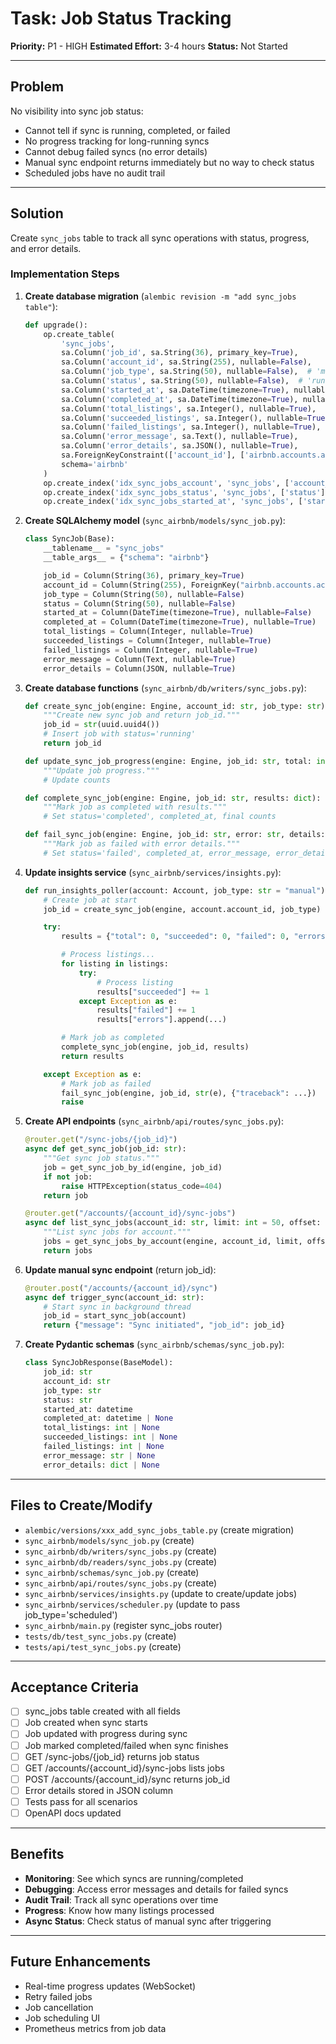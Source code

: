 # Task: Job Status Tracking

**Priority:** P1 - HIGH
**Estimated Effort:** 3-4 hours
**Status:** Not Started

---

## Problem

No visibility into sync job status:
- Cannot tell if sync is running, completed, or failed
- No progress tracking for long-running syncs
- Cannot debug failed syncs (no error details)
- Manual sync endpoint returns immediately but no way to check status
- Scheduled jobs have no audit trail

---

## Solution

Create `sync_jobs` table to track all sync operations with status, progress, and error details.

### Implementation Steps

1. **Create database migration** (`alembic revision -m "add sync_jobs table"`):
   ```python
   def upgrade():
       op.create_table(
           'sync_jobs',
           sa.Column('job_id', sa.String(36), primary_key=True),
           sa.Column('account_id', sa.String(255), nullable=False),
           sa.Column('job_type', sa.String(50), nullable=False),  # 'manual', 'scheduled', 'startup'
           sa.Column('status', sa.String(50), nullable=False),  # 'running', 'completed', 'failed'
           sa.Column('started_at', sa.DateTime(timezone=True), nullable=False),
           sa.Column('completed_at', sa.DateTime(timezone=True), nullable=True),
           sa.Column('total_listings', sa.Integer(), nullable=True),
           sa.Column('succeeded_listings', sa.Integer(), nullable=True),
           sa.Column('failed_listings', sa.Integer(), nullable=True),
           sa.Column('error_message', sa.Text(), nullable=True),
           sa.Column('error_details', sa.JSON(), nullable=True),
           sa.ForeignKeyConstraint(['account_id'], ['airbnb.accounts.account_id']),
           schema='airbnb'
       )
       op.create_index('idx_sync_jobs_account', 'sync_jobs', ['account_id'], schema='airbnb')
       op.create_index('idx_sync_jobs_status', 'sync_jobs', ['status'], schema='airbnb')
       op.create_index('idx_sync_jobs_started_at', 'sync_jobs', ['started_at'], schema='airbnb')
   ```

2. **Create SQLAlchemy model** (`sync_airbnb/models/sync_job.py`):
   ```python
   class SyncJob(Base):
       __tablename__ = "sync_jobs"
       __table_args__ = {"schema": "airbnb"}

       job_id = Column(String(36), primary_key=True)
       account_id = Column(String(255), ForeignKey("airbnb.accounts.account_id"))
       job_type = Column(String(50), nullable=False)
       status = Column(String(50), nullable=False)
       started_at = Column(DateTime(timezone=True), nullable=False)
       completed_at = Column(DateTime(timezone=True), nullable=True)
       total_listings = Column(Integer, nullable=True)
       succeeded_listings = Column(Integer, nullable=True)
       failed_listings = Column(Integer, nullable=True)
       error_message = Column(Text, nullable=True)
       error_details = Column(JSON, nullable=True)
   ```

3. **Create database functions** (`sync_airbnb/db/writers/sync_jobs.py`):
   ```python
   def create_sync_job(engine: Engine, account_id: str, job_type: str) -> str:
       """Create new sync job and return job_id."""
       job_id = str(uuid.uuid4())
       # Insert job with status='running'
       return job_id

   def update_sync_job_progress(engine: Engine, job_id: str, total: int, succeeded: int, failed: int):
       """Update job progress."""
       # Update counts

   def complete_sync_job(engine: Engine, job_id: str, results: dict):
       """Mark job as completed with results."""
       # Set status='completed', completed_at, final counts

   def fail_sync_job(engine: Engine, job_id: str, error: str, details: dict):
       """Mark job as failed with error details."""
       # Set status='failed', completed_at, error_message, error_details
   ```

4. **Update insights service** (`sync_airbnb/services/insights.py`):
   ```python
   def run_insights_poller(account: Account, job_type: str = "manual") -> dict:
       # Create job at start
       job_id = create_sync_job(engine, account.account_id, job_type)

       try:
           results = {"total": 0, "succeeded": 0, "failed": 0, "errors": []}

           # Process listings...
           for listing in listings:
               try:
                   # Process listing
                   results["succeeded"] += 1
               except Exception as e:
                   results["failed"] += 1
                   results["errors"].append(...)

           # Mark job as completed
           complete_sync_job(engine, job_id, results)
           return results

       except Exception as e:
           # Mark job as failed
           fail_sync_job(engine, job_id, str(e), {"traceback": ...})
           raise
   ```

5. **Create API endpoints** (`sync_airbnb/api/routes/sync_jobs.py`):
   ```python
   @router.get("/sync-jobs/{job_id}")
   async def get_sync_job(job_id: str):
       """Get sync job status."""
       job = get_sync_job_by_id(engine, job_id)
       if not job:
           raise HTTPException(status_code=404)
       return job

   @router.get("/accounts/{account_id}/sync-jobs")
   async def list_sync_jobs(account_id: str, limit: int = 50, offset: int = 0):
       """List sync jobs for account."""
       jobs = get_sync_jobs_by_account(engine, account_id, limit, offset)
       return jobs
   ```

6. **Update manual sync endpoint** (return job_id):
   ```python
   @router.post("/accounts/{account_id}/sync")
   async def trigger_sync(account_id: str):
       # Start sync in background thread
       job_id = start_sync_job(account)
       return {"message": "Sync initiated", "job_id": job_id}
   ```

7. **Create Pydantic schemas** (`sync_airbnb/schemas/sync_job.py`):
   ```python
   class SyncJobResponse(BaseModel):
       job_id: str
       account_id: str
       job_type: str
       status: str
       started_at: datetime
       completed_at: datetime | None
       total_listings: int | None
       succeeded_listings: int | None
       failed_listings: int | None
       error_message: str | None
       error_details: dict | None
   ```

---

## Files to Create/Modify

- `alembic/versions/xxx_add_sync_jobs_table.py` (create migration)
- `sync_airbnb/models/sync_job.py` (create)
- `sync_airbnb/db/writers/sync_jobs.py` (create)
- `sync_airbnb/db/readers/sync_jobs.py` (create)
- `sync_airbnb/schemas/sync_job.py` (create)
- `sync_airbnb/api/routes/sync_jobs.py` (create)
- `sync_airbnb/services/insights.py` (update to create/update jobs)
- `sync_airbnb/services/scheduler.py` (update to pass job_type='scheduled')
- `sync_airbnb/main.py` (register sync_jobs router)
- `tests/db/test_sync_jobs.py` (create)
- `tests/api/test_sync_jobs.py` (create)

---

## Acceptance Criteria

- [ ] sync_jobs table created with all fields
- [ ] Job created when sync starts
- [ ] Job updated with progress during sync
- [ ] Job marked completed/failed when sync finishes
- [ ] GET /sync-jobs/{job_id} returns job status
- [ ] GET /accounts/{account_id}/sync-jobs lists jobs
- [ ] POST /accounts/{account_id}/sync returns job_id
- [ ] Error details stored in JSON column
- [ ] Tests pass for all scenarios
- [ ] OpenAPI docs updated

---

## Benefits

- **Monitoring**: See which syncs are running/completed
- **Debugging**: Access error messages and details for failed syncs
- **Audit Trail**: Track all sync operations over time
- **Progress**: Know how many listings processed
- **Async Status**: Check status of manual sync after triggering

---

## Future Enhancements

- Real-time progress updates (WebSocket)
- Retry failed jobs
- Job cancellation
- Job scheduling UI
- Prometheus metrics from job data
